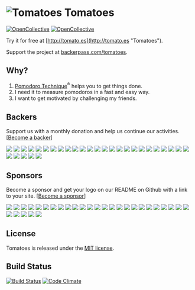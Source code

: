 # ![Tomatoes](https://github.com/tomatoes-app/tomatoes/raw/develop/app/assets/images/tomatoes_logo_48.png "Tomatoes") Tomatoes
[![OpenCollective](https://opencollective.com/tomatoes/backers/badge.svg)](#backers)
[![OpenCollective](https://opencollective.com/tomatoes/sponsors/badge.svg)](#sponsors)

Try it for free at [http://tomato.es](http://tomato.es "Tomatoes").

Support the project at [backerpass.com/tomatoes](https://backerpass.com/tomatoes).

## Why?

1. [Pomodoro Technique](http://www.pomodorotechnique.com)<sup>®</sup> helps you to get things done.
1. I need it to measure pomodoros in a fast and easy way.
1. I want to get motivated by challenging my friends.

## Backers
Support us with a monthly donation and help us continue our activities. [[Become a backer](https://opencollective.com/tomatoes#backer)]

<a href="https://opencollective.com/tomatoes/backer/0/website" target="_blank"><img src="https://opencollective.com/tomatoes/backer/0/avatar.svg"></a>
<a href="https://opencollective.com/tomatoes/backer/1/website" target="_blank"><img src="https://opencollective.com/tomatoes/backer/1/avatar.svg"></a>
<a href="https://opencollective.com/tomatoes/backer/2/website" target="_blank"><img src="https://opencollective.com/tomatoes/backer/2/avatar.svg"></a>
<a href="https://opencollective.com/tomatoes/backer/3/website" target="_blank"><img src="https://opencollective.com/tomatoes/backer/3/avatar.svg"></a>
<a href="https://opencollective.com/tomatoes/backer/4/website" target="_blank"><img src="https://opencollective.com/tomatoes/backer/4/avatar.svg"></a>
<a href="https://opencollective.com/tomatoes/backer/5/website" target="_blank"><img src="https://opencollective.com/tomatoes/backer/5/avatar.svg"></a>
<a href="https://opencollective.com/tomatoes/backer/6/website" target="_blank"><img src="https://opencollective.com/tomatoes/backer/6/avatar.svg"></a>
<a href="https://opencollective.com/tomatoes/backer/7/website" target="_blank"><img src="https://opencollective.com/tomatoes/backer/7/avatar.svg"></a>
<a href="https://opencollective.com/tomatoes/backer/8/website" target="_blank"><img src="https://opencollective.com/tomatoes/backer/8/avatar.svg"></a>
<a href="https://opencollective.com/tomatoes/backer/9/website" target="_blank"><img src="https://opencollective.com/tomatoes/backer/9/avatar.svg"></a>
<a href="https://opencollective.com/tomatoes/backer/10/website" target="_blank"><img src="https://opencollective.com/tomatoes/backer/10/avatar.svg"></a>
<a href="https://opencollective.com/tomatoes/backer/11/website" target="_blank"><img src="https://opencollective.com/tomatoes/backer/11/avatar.svg"></a>
<a href="https://opencollective.com/tomatoes/backer/12/website" target="_blank"><img src="https://opencollective.com/tomatoes/backer/12/avatar.svg"></a>
<a href="https://opencollective.com/tomatoes/backer/13/website" target="_blank"><img src="https://opencollective.com/tomatoes/backer/13/avatar.svg"></a>
<a href="https://opencollective.com/tomatoes/backer/14/website" target="_blank"><img src="https://opencollective.com/tomatoes/backer/14/avatar.svg"></a>
<a href="https://opencollective.com/tomatoes/backer/15/website" target="_blank"><img src="https://opencollective.com/tomatoes/backer/15/avatar.svg"></a>
<a href="https://opencollective.com/tomatoes/backer/16/website" target="_blank"><img src="https://opencollective.com/tomatoes/backer/16/avatar.svg"></a>
<a href="https://opencollective.com/tomatoes/backer/17/website" target="_blank"><img src="https://opencollective.com/tomatoes/backer/17/avatar.svg"></a>
<a href="https://opencollective.com/tomatoes/backer/18/website" target="_blank"><img src="https://opencollective.com/tomatoes/backer/18/avatar.svg"></a>
<a href="https://opencollective.com/tomatoes/backer/19/website" target="_blank"><img src="https://opencollective.com/tomatoes/backer/19/avatar.svg"></a>
<a href="https://opencollective.com/tomatoes/backer/20/website" target="_blank"><img src="https://opencollective.com/tomatoes/backer/20/avatar.svg"></a>
<a href="https://opencollective.com/tomatoes/backer/21/website" target="_blank"><img src="https://opencollective.com/tomatoes/backer/21/avatar.svg"></a>
<a href="https://opencollective.com/tomatoes/backer/22/website" target="_blank"><img src="https://opencollective.com/tomatoes/backer/22/avatar.svg"></a>
<a href="https://opencollective.com/tomatoes/backer/23/website" target="_blank"><img src="https://opencollective.com/tomatoes/backer/23/avatar.svg"></a>
<a href="https://opencollective.com/tomatoes/backer/24/website" target="_blank"><img src="https://opencollective.com/tomatoes/backer/24/avatar.svg"></a>
<a href="https://opencollective.com/tomatoes/backer/25/website" target="_blank"><img src="https://opencollective.com/tomatoes/backer/25/avatar.svg"></a>
<a href="https://opencollective.com/tomatoes/backer/26/website" target="_blank"><img src="https://opencollective.com/tomatoes/backer/26/avatar.svg"></a>
<a href="https://opencollective.com/tomatoes/backer/27/website" target="_blank"><img src="https://opencollective.com/tomatoes/backer/27/avatar.svg"></a>
<a href="https://opencollective.com/tomatoes/backer/28/website" target="_blank"><img src="https://opencollective.com/tomatoes/backer/28/avatar.svg"></a>
<a href="https://opencollective.com/tomatoes/backer/29/website" target="_blank"><img src="https://opencollective.com/tomatoes/backer/29/avatar.svg"></a>

## Sponsors
Become a sponsor and get your logo on our README on Github with a link to your site. [[Become a sponsor](https://opencollective.com/tomatoes#sponsor)]

<a href="https://opencollective.com/tomatoes/sponsor/0/website" target="_blank"><img src="https://opencollective.com/tomatoes/sponsor/0/avatar.svg"></a>
<a href="https://opencollective.com/tomatoes/sponsor/1/website" target="_blank"><img src="https://opencollective.com/tomatoes/sponsor/1/avatar.svg"></a>
<a href="https://opencollective.com/tomatoes/sponsor/2/website" target="_blank"><img src="https://opencollective.com/tomatoes/sponsor/2/avatar.svg"></a>
<a href="https://opencollective.com/tomatoes/sponsor/3/website" target="_blank"><img src="https://opencollective.com/tomatoes/sponsor/3/avatar.svg"></a>
<a href="https://opencollective.com/tomatoes/sponsor/4/website" target="_blank"><img src="https://opencollective.com/tomatoes/sponsor/4/avatar.svg"></a>
<a href="https://opencollective.com/tomatoes/sponsor/5/website" target="_blank"><img src="https://opencollective.com/tomatoes/sponsor/5/avatar.svg"></a>
<a href="https://opencollective.com/tomatoes/sponsor/6/website" target="_blank"><img src="https://opencollective.com/tomatoes/sponsor/6/avatar.svg"></a>
<a href="https://opencollective.com/tomatoes/sponsor/7/website" target="_blank"><img src="https://opencollective.com/tomatoes/sponsor/7/avatar.svg"></a>
<a href="https://opencollective.com/tomatoes/sponsor/8/website" target="_blank"><img src="https://opencollective.com/tomatoes/sponsor/8/avatar.svg"></a>
<a href="https://opencollective.com/tomatoes/sponsor/9/website" target="_blank"><img src="https://opencollective.com/tomatoes/sponsor/9/avatar.svg"></a>
<a href="https://opencollective.com/tomatoes/sponsor/10/website" target="_blank"><img src="https://opencollective.com/tomatoes/sponsor/10/avatar.svg"></a>
<a href="https://opencollective.com/tomatoes/sponsor/11/website" target="_blank"><img src="https://opencollective.com/tomatoes/sponsor/11/avatar.svg"></a>
<a href="https://opencollective.com/tomatoes/sponsor/12/website" target="_blank"><img src="https://opencollective.com/tomatoes/sponsor/12/avatar.svg"></a>
<a href="https://opencollective.com/tomatoes/sponsor/13/website" target="_blank"><img src="https://opencollective.com/tomatoes/sponsor/13/avatar.svg"></a>
<a href="https://opencollective.com/tomatoes/sponsor/14/website" target="_blank"><img src="https://opencollective.com/tomatoes/sponsor/14/avatar.svg"></a>
<a href="https://opencollective.com/tomatoes/sponsor/15/website" target="_blank"><img src="https://opencollective.com/tomatoes/sponsor/15/avatar.svg"></a>
<a href="https://opencollective.com/tomatoes/sponsor/16/website" target="_blank"><img src="https://opencollective.com/tomatoes/sponsor/16/avatar.svg"></a>
<a href="https://opencollective.com/tomatoes/sponsor/17/website" target="_blank"><img src="https://opencollective.com/tomatoes/sponsor/17/avatar.svg"></a>
<a href="https://opencollective.com/tomatoes/sponsor/18/website" target="_blank"><img src="https://opencollective.com/tomatoes/sponsor/18/avatar.svg"></a>
<a href="https://opencollective.com/tomatoes/sponsor/19/website" target="_blank"><img src="https://opencollective.com/tomatoes/sponsor/19/avatar.svg"></a>
<a href="https://opencollective.com/tomatoes/sponsor/20/website" target="_blank"><img src="https://opencollective.com/tomatoes/sponsor/20/avatar.svg"></a>
<a href="https://opencollective.com/tomatoes/sponsor/21/website" target="_blank"><img src="https://opencollective.com/tomatoes/sponsor/21/avatar.svg"></a>
<a href="https://opencollective.com/tomatoes/sponsor/22/website" target="_blank"><img src="https://opencollective.com/tomatoes/sponsor/22/avatar.svg"></a>
<a href="https://opencollective.com/tomatoes/sponsor/23/website" target="_blank"><img src="https://opencollective.com/tomatoes/sponsor/23/avatar.svg"></a>
<a href="https://opencollective.com/tomatoes/sponsor/24/website" target="_blank"><img src="https://opencollective.com/tomatoes/sponsor/24/avatar.svg"></a>
<a href="https://opencollective.com/tomatoes/sponsor/25/website" target="_blank"><img src="https://opencollective.com/tomatoes/sponsor/25/avatar.svg"></a>
<a href="https://opencollective.com/tomatoes/sponsor/26/website" target="_blank"><img src="https://opencollective.com/tomatoes/sponsor/26/avatar.svg"></a>
<a href="https://opencollective.com/tomatoes/sponsor/27/website" target="_blank"><img src="https://opencollective.com/tomatoes/sponsor/27/avatar.svg"></a>
<a href="https://opencollective.com/tomatoes/sponsor/28/website" target="_blank"><img src="https://opencollective.com/tomatoes/sponsor/28/avatar.svg"></a>
<a href="https://opencollective.com/tomatoes/sponsor/29/website" target="_blank"><img src="https://opencollective.com/tomatoes/sponsor/29/avatar.svg"></a>

## License

Tomatoes is released under the [MIT license](https://raw.github.com/tomatoes-app/tomatoes/develop/MIT-LICENSE).

## Build Status

[![Build Status](https://travis-ci.org/tomatoes-app/tomatoes.svg?branch=master)](https://travis-ci.org/tomatoes-app/tomatoes)
[![Code Climate](https://codeclimate.com/github/tomatoes-app/tomatoes/badges/gpa.svg)](https://codeclimate.com/github/tomatoes-app/tomatoes)
